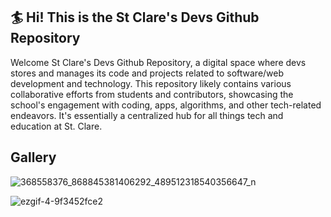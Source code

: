 ## 🏄 Hi! This is the St Clare's Devs Github Repository

Welcome St Clare's Devs Github Repository, a digital space where devs stores and manages its code and projects related to software/web development and technology. This repository likely contains various collaborative efforts from students and contributors, showcasing the school's engagement with coding, apps, algorithms, and other tech-related endeavors. It's essentially a centralized hub for all things tech and education at St. Clare.

## Gallery

![368558376_868845381406292_489512318540356647_n](https://github.com/StClareDevs2023/.github/assets/63950629/047485a9-a9cb-479d-8c72-8f2b37fe0ba2)

![ezgif-4-9f3452fce2](https://github.com/StClareDevs2023/.github/assets/63950629/6da8ddc5-42f5-44b7-9b2d-bfb370e708e5)

